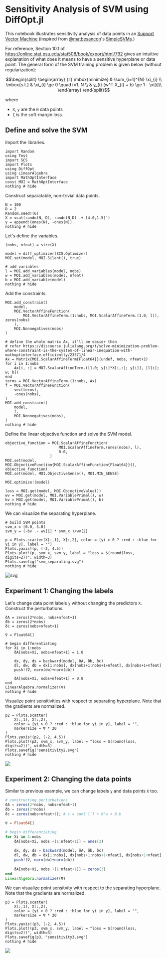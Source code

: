 # Sensitivity Analysis of SVM using DiffOpt.jl

This notebook illustrates sensitivity analysis of data points in an [Support Vector Machine](https://en.wikipedia.org/wiki/Support-vector_machine) (inspired from [@matbesancon](http://github.com/matbesancon)'s [SimpleSVMs](http://github.com/matbesancon/SimpleSVMs.jl).)

For reference, Section 10.1 of https://online.stat.psu.edu/stat508/book/export/html/792 gives an intuitive explanation of what does it means to have a sensitive hyperplane or data point. The general form of the SVM training problem is given below (without regularization):

```math
\begin{split}
\begin{array} {ll}
\mbox{minimize} & \sum_{i=1}^{N} \xi_{i} \\
\mbox{s.t.} & \xi_{i} \ge 0 \quad i=1..N  \\
            & y_{i} (w^T X_{i} + b) \ge 1 - \xi[i]\\
\end{array}
\end{split}
```
where
- `X`, `y` are the `N` data points
- `ξ` is the soft-margin loss.

## Define and solve the SVM

Import the libraries.

```@example 1
import Random
using Test
import SCS
import Plots
using DiffOpt
using LinearAlgebra
import MathOptInterface
const MOI = MathOptInterface
nothing # hide
```

Construct separatable, non-trivial data points.
```@example 1
N = 100
D = 2
Random.seed!(6)
X = vcat(randn(N, D), randn(N,D) .+ [4.0,1.5]')
y = append!(ones(N), -ones(N))
nothing # hide
```

Let's define the variables.
```@example 1
(nobs, nfeat) = size(X)

model = diff_optimizer(SCS.Optimizer) 
MOI.set(model, MOI.Silent(), true)

# add variables
l = MOI.add_variables(model, nobs)
w = MOI.add_variables(model, nfeat)
b = MOI.add_variable(model)
nothing # hide
```

Add the constraints.
```@example 1
MOI.add_constraint(
    model,
    MOI.VectorAffineFunction(
        MOI.VectorAffineTerm.(1:nobs, MOI.ScalarAffineTerm.(1.0, l)), zeros(nobs)
    ), 
    MOI.Nonnegatives(nobs)
)

# define the whole matrix Ax, it'll be easier then
# refer https://discourse.julialang.org/t/solve-minimization-problem-where-constraint-is-the-system-of-linear-inequation-with-mathoptinterface-efficiently/23571/4
Ax = Matrix{MOI.ScalarAffineTerm{Float64}}(undef, nobs, nfeat+2)
for i in 1:nobs
    Ax[i, :] = MOI.ScalarAffineTerm.([1.0; y[i]*X[i,:]; y[i]], [l[i]; w; b])
end
terms = MOI.VectorAffineTerm.(1:nobs, Ax)
f = MOI.VectorAffineFunction(
    vec(terms),
    -ones(nobs),
)
MOI.add_constraint(
    model,
    f,
    MOI.Nonnegatives(nobs),
)
nothing # hide
```

Define the linear objective function and solve the SVM model.
```@example 1
objective_function = MOI.ScalarAffineFunction(
                        MOI.ScalarAffineTerm.(ones(nobs), l),
                        0.0,
                    )
MOI.set(model, MOI.ObjectiveFunction{MOI.ScalarAffineFunction{Float64}}(), objective_function)
MOI.set(model, MOI.ObjectiveSense(), MOI.MIN_SENSE)

MOI.optimize!(model)

loss = MOI.get(model, MOI.ObjectiveValue())
wv = MOI.get(model, MOI.VariablePrimal(), w)
bv = MOI.get(model, MOI.VariablePrimal(), b)
nothing # hide
```

We can visualize the separating hyperplane. 

```@example 1
# build SVM points
svm_x = [0.0, 3.0]
svm_y = (-bv .- wv[1] * svm_x )/wv[2]

p = Plots.scatter(X[:,1], X[:,2], color = [yi > 0 ? :red : :blue for yi in y], label = "")
Plots.yaxis!(p, (-2, 4.5))
Plots.plot!(p, svm_x, svm_y, label = "loss = $(round(loss, digits=2))", width=3)
Plots.savefig("svm_separating.svg")
nothing # hide
```

![svg](svm_separating.svg)

## Experiment 1: Changing the labels

Let's change data point labels `y` without changing the predictors `X`. Construct the perturbations.

```@example 1
ðA = zeros(2*nobs, nobs+nfeat+1)
ðb = zeros(2*nobs)
ðc = zeros(nobs+nfeat+1)

∇ = Float64[]

# begin differentiating
for Xi in 1:nobs
    ðA[nobs+Xi, nobs+nfeat+1] = 1.0
    
    dx, dy, ds = backward(model, ðA, ðb, ðc)
    dl, dw, db = dx[1:nobs], dx[nobs+1:nobs+1+nfeat], dx[nobs+1+nfeat]
    push!(∇, norm(dw)+norm(db))
    
    ðA[nobs+Xi, nobs+nfeat+1] = 0.0
end
LinearAlgebra.normalize!(∇)
nothing # hide
```

Visualize point sensitivities with respect to separating hyperplane. Note that the gradients are normalized.
```@example 1
p2 = Plots.scatter(
    X[:,1], X[:,2], 
    color = [yi > 0 ? :red : :blue for yi in y], label = "",
    markersize = ∇ * 20
)
Plots.yaxis!(p2, (-2, 4.5))
Plots.plot!(p2, svm_x, svm_y, label = "loss = $(round(loss, digits=2))", width=3)
Plots.savefig("sensitivity2.svg")
nothing # hide
```

![](sensitivity2.svg)


## Experiment 2: Changing the data points

Similar to previous example, we can change labels `y` and data points `X` too.
```julia
# constructing perturbations
ðA = zeros(2*nobs, nobs+nfeat+1)
ðb = zeros(2*nobs)
ðc = zeros(nobs+nfeat+1); # c = sum(`l`) + 0'w + 0.b

∇ = Float64[]

# begin differentiating
for Xi in 1:nobs
    ðA[nobs+Xi, nobs.+(1:nfeat+1)] = ones(3)
    
    dx, dy, ds = backward(model, ðA, ðb, ðc)
    dl, dw, db = dx[1:nobs], dx[nobs+1:nobs+1+nfeat], dx[nobs+1+nfeat]
    push!(∇, norm(dw)+norm(db))
    
    ðA[nobs+Xi, nobs.+(1:nfeat+1)] = zeros(3)
end
LinearAlgebra.normalize!(∇)
```

We can visualize point sensitvity with respect to the separating hyperplane. Note that the gradients are normalized.
```@example 1
p3 = Plots.scatter(
    X[:,1], X[:,2], 
    color = [yi > 0 ? :red : :blue for yi in y], label = "",
    markersize = ∇ * 20
)
Plots.yaxis!(p3, (-2, 4.5))
Plots.plot!(p3, svm_x, svm_y, label = "loss = $(round(loss, digits=2))", width=3)
Plots.savefig(p3, "sensitivity3.svg")
nothing # hide
```

![](sensitivity3.svg)
